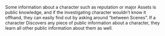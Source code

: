 Some information about a character such as reputation or major Assets is public knowledge, and if the investigating character wouldn’t know it offhand, they can easily find out by asking around “between Scenes”. If a character Discovers any piece of public information about a character, they learn all other public information about them as well.